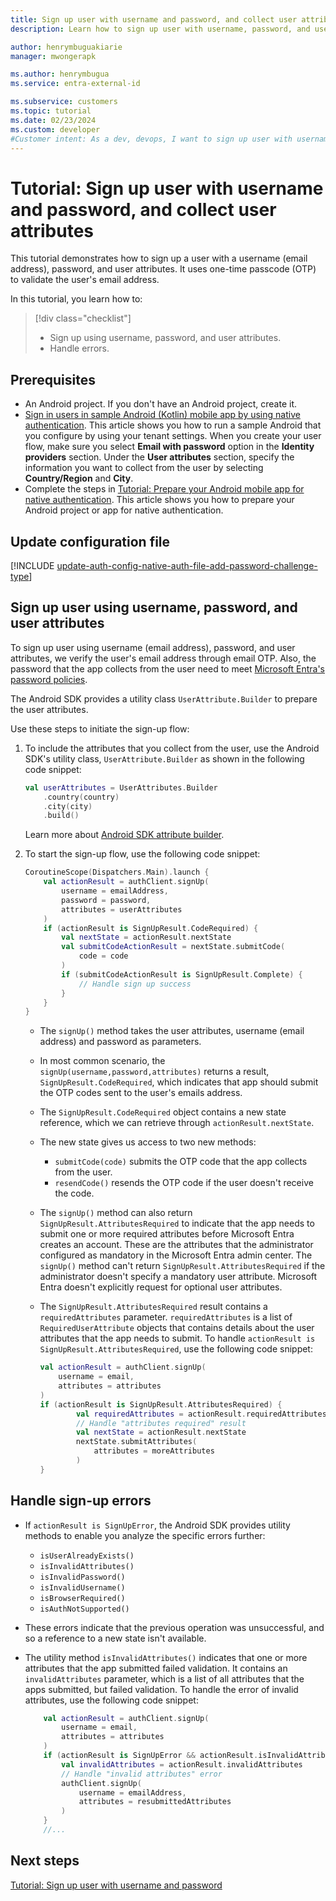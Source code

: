 ```yaml
---
title: Sign up user with username and password, and collect user attributes
description: Learn how to sign up user with username, password, and user attributes in an Android mobile app by using native authentication.

author: henrymbuguakiarie
manager: mwongerapk

ms.author: henrymbugua
ms.service: entra-external-id

ms.subservice: customers
ms.topic: tutorial
ms.date: 02/23/2024
ms.custom: developer
#Customer intent: As a dev, devops, I want to sign up user with username, password and user attributes in an Android mobile app by using native authentication.
---
```


# Tutorial: Sign up user with username and password, and collect user attributes  
 
This tutorial demonstrates how to sign up a user with a username (email address), password, and user attributes. It uses one-time passcode (OTP) to validate the user's email address.
 
In this tutorial, you learn how to:

> [!div class="checklist"]
>
> - Sign up using username, password, and user attributes.  
> - Handle errors.  
 
## Prerequisites  
 
- An Android project. If you don't have an Android project, create it.
- [Sign in users in sample Android (Kotlin) mobile app by using native authentication](how-to-run-native-authentication-sample-android-app.md). This article shows you how to run a sample Android that you configure by using your tenant settings. When you create your user flow, make sure you select **Email with password** option in the **Identity providers** section. Under the **User attributes** section, specify the information you want to collect from the user by selecting **Country/Region** and **City**. 
- Complete the steps in [Tutorial: Prepare your Android mobile app for native authentication](tutorial-native-authentication-prepare-android-app.md). This article shows you how to prepare your Android project or app for native authentication. 

## Update configuration file

[!INCLUDE [update-auth-config-native-auth-file-add-password-challenge-type](./includes/native-auth/update-auth-config-native-auth-file-android-kotlin.md)]
 
## Sign up user using username, password, and user attributes
 
To sign up user using username (email address), password, and user attributes, we verify the user's email address through email OTP. Also, the password that the app collects from the user need to meet [Microsoft Entra's password policies](/entra/identity/authentication/concept-password-ban-bad-combined-policy). 
 
The Android SDK provides a utility class `UserAttribute.Builder` to prepare the user attributes.  

Use these steps to initiate the sign-up flow:
 
1. To include the attributes that you collect from the user, use the Android SDK's utility class, `UserAttribute.Builder` as shown in the following code snippet:  
 
    ```kotlin 
    val userAttributes = UserAttributes.Builder 
        .country(country) 
        .city(city) 
        .build() 
    ``` 
     
    Learn more about [Android SDK attribute builder](concept-native-authentication-user-attribute-builder.md?tabs=android-kotlin).
        

1. To start the sign-up flow, use the following code snippet: 
 
    ```kotlin 
    CoroutineScope(Dispatchers.Main).launch { 
        val actionResult = authClient.signUp( 
            username = emailAddress, 
            password = password, 
            attributes = userAttributes 
        ) 
        if (actionResult is SignUpResult.CodeRequired) { 
            val nextState = actionResult.nextState 
            val submitCodeActionResult = nextState.submitCode( 
                code = code 
            ) 
            if (submitCodeActionResult is SignUpResult.Complete) { 
                // Handle sign up success 
            } 
        } 
    } 
    ``` 
     
    - The `signUp()` method takes the user attributes, username (email address) and password as parameters.
    
    - In most common scenario, the `signUp(username,password,attributes)` returns a result, `SignUpResult.CodeRequired`, which indicates that app should submit the OTP codes sent to the user's emails address.
    
    - The `SignUpResult.CodeRequired` object contains a new state reference, which we can retrieve through `actionResult.nextState`.
    
    - The new state gives us access to two new methods:
        - `submitCode(code)` submits the OTP code that the app collects from the user.
        - `resendCode()` resends the OTP code if the user doesn't receive the code. 
    
    - The `signUp()` method can also return `SignUpResult.AttributesRequired` to indicate that the app needs to submit one or more required attributes before Microsoft Entra creates an account. These are the attributes that the administrator configured as mandatory in the Microsoft Entra admin center. The `signUp()` method can't return `SignUpResult.AttributesRequired` if the administrator doesn't specify a mandatory user attribute. Microsoft Entra doesn't explicitly request for optional user attributes. 
    
    - The `SignUpResult.AttributesRequired` result contains a `requiredAttributes` parameter. `requiredAttributes` is a list of `RequiredUserAttribute` objects that contains details about the user attributes that the app needs to submit. To handle `actionResult is SignUpResult.AttributesRequired`, use the following code snippet: 

        ```kotlin
        val actionResult = authClient.signUp(
            username = email,
            attributes = attributes
        )
        if (actionResult is SignUpResult.AttributesRequired) {
                val requiredAttributes = actionResult.requiredAttributes 
                // Handle "attributes required" result 
                val nextState = actionResult.nextState
                nextState.submitAttributes(
                    attributes = moreAttributes
                )
        }
        ```

## Handle sign-up errors  
 
- If `actionResult is SignUpError`, the Android SDK provides utility methods to enable you analyze the specific errors further: 
    - `isUserAlreadyExists()`
    - `isInvalidAttributes()`
    - `isInvalidPassword()`
    - `isInvalidUsername()`
    - `isBrowserRequired()`
    - `isAuthNotSupported()`

- These errors indicate that the previous operation was unsuccessful, and so a reference to a new state isn't available.

- The utility method `isInvalidAttributes()` indicates that one or more attributes that the app submitted failed validation. It contains an `invalidAttributes` parameter, which is a list of all attributes that the apps submitted, but failed validation. To handle the error of invalid attributes, use the following code snippet:  
 
    ```kotlin 
        val actionResult = authClient.signUp(
            username = email,
            attributes = attributes
        )
        if (actionResult is SignUpError && actionResult.isInvalidAttributes()) {
            val invalidAttributes = actionResult.invalidAttributes
            // Handle "invalid attributes" error
            authClient.signUp(
                username = emailAddress,
                attributes = resubmittedAttributes
            )
        } 
        //...
    ``` 
  
## Next steps  
  
[Tutorial: Sign up user with username and password](tutorial-native-authentication-android-sign-up-user-with-username-password.md) 